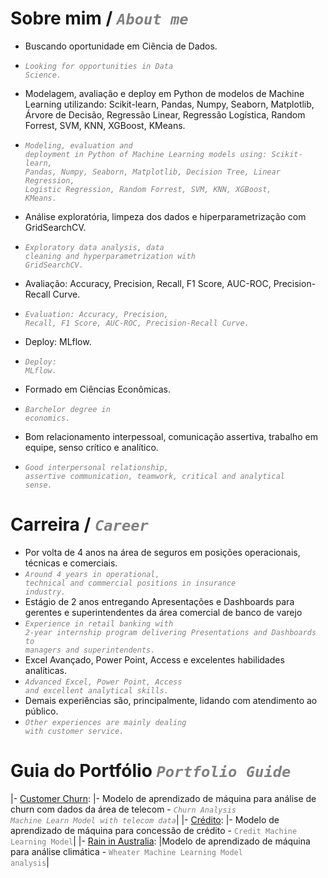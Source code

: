 # Sobre mim / <code style="color : gray">_About me_</code>
-	Buscando oportunidade em Ciência de Dados.
- <code style="color : gray">_Looking for opportunities in Data Science._</code>

-	Modelagem, avaliação e deploy em Python de modelos de Machine Learning utilizando: Scikit-learn, Pandas, Numpy, Seaborn, Matplotlib, Árvore de Decisão, Regressão Linear, Regressão Logística, Random Forrest, SVM, KNN, XGBoost, KMeans.
-	<code style="color : gray">_Modeling, evaluation and deployment in Python of Machine Learning models using: Scikit-learn, Pandas, Numpy, Seaborn, Matplotlib, Decision Tree, Linear Regression, Logistic Regression, Random Forrest, SVM, KNN, XGBoost, KMeans._</code>
-	Análise exploratória, limpeza dos dados e hiperparametrização com GridSearchCV.
-	<code style="color : gray">_Exploratory data analysis, data cleaning and hyperparametrization with GridSearchCV._</code>
-	Avaliação: Accuracy, Precision, Recall, F1 Score, AUC-ROC, Precision-Recall Curve.
-	<code style="color : gray">_Evaluation: Accuracy, Precision, Recall, F1 Score, AUC-ROC, Precision-Recall Curve._</code>
-	Deploy: MLflow.
- <code style="color : gray">_Deploy: MLflow._</code>


-	Formado em Ciências Econômicas.
- <code style="color : gray">_Barchelor degree in economics._</code>


-	Bom relacionamento interpessoal, comunicação assertiva, trabalho em equipe, senso crítico e analítico.
- <code style="color : gray">_Good interpersonal relationship, assertive communication, teamwork, critical and analytical sense._</code>

# Carreira / <code style="color : gray">_Career_</code>
-	Por volta de 4 anos na área de seguros em posições operacionais, técnicas e comerciais.
- <code style="color : gray">_Around 4 years in operational, technical and commercial positions in insurance industry._</code>
-	Estágio de 2 anos entregando Apresentações e Dashboards para gerentes e superintendentes da área comercial de banco de varejo 
- <code style="color : gray">_Experience in retail banking with 2-year internship program delivering Presentations and Dashboards to managers and superintendents._</code>
- Excel Avançado, Power Point, Access e excelentes habilidades analíticas.
- <code style="color : gray">_Advanced Excel, Power Point, Access and excellent analytical skills._</code>
-	Demais experiências são, principalmente, lidando com atendimento ao público.
-	<code style="color : gray">_Other experiences are mainly dealing with customer service._</code>


# Guia do Portfólio <code style="color : gray">_Portfolio Guide_</code>
|- [Customer Churn](https://github.com/felipesola/customer_churn): |- Modelo de aprendizado de máquina para análise de churn com dados da área de telecom - <code style="color : gray">_Churn Analysis Machine Learn Model with telecom data_</code>|
|- [Crédito](https://github.com/felipesola/credit): |- Modelo de aprendizado de máquina para concessão de crédito - <code style="color : gray">Credit Machine Learning Model</code>|
|- [Rain in Australia](https://github.com/felipesola/wAUS): |Modelo de aprendizado de máquina para análise climática - <code style="color : gray">Wheater Machine Learning Model analysis</code>|
